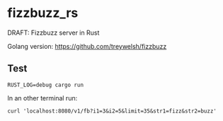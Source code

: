 # fizzbuzz_rs

DRAFT: Fizzbuzz server in Rust

Golang version: https://github.com/treywelsh/fizzbuzz

## Test

```
RUST_LOG=debug cargo run
```

In an other terminal run:
```
curl 'localhost:8080/v1/fb?i1=3&i2=5&limit=35&str1=fizz&str2=buzz'
```
